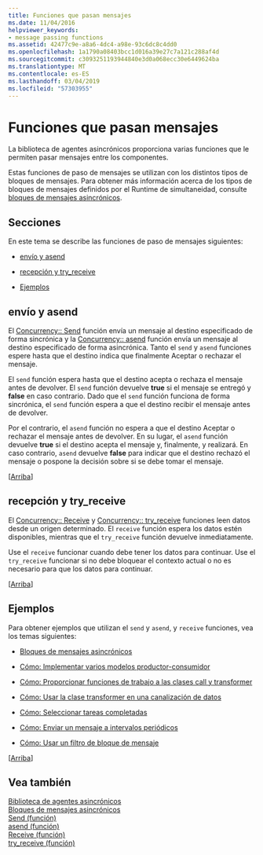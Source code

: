```yaml
---
title: Funciones que pasan mensajes
ms.date: 11/04/2016
helpviewer_keywords:
- message passing functions
ms.assetid: 42477c9e-a8a6-4dc4-a98e-93c6dc8c4dd0
ms.openlocfilehash: 1a1790a08403bcc1d016a39e27c7a121c288af4d
ms.sourcegitcommit: c3093251193944840e3d0a068ecc30e6449624ba
ms.translationtype: MT
ms.contentlocale: es-ES
ms.lasthandoff: 03/04/2019
ms.locfileid: "57303955"
---
```

# <a name="message-passing-functions"></a>Funciones que pasan mensajes

La biblioteca de agentes asincrónicos proporciona varias funciones que le permiten pasar mensajes entre los componentes.

Estas funciones de paso de mensajes se utilizan con los distintos tipos de bloques de mensajes. Para obtener más información acerca de los tipos de bloques de mensajes definidos por el Runtime de simultaneidad, consulte [bloques de mensajes asincrónicos](../../parallel/concrt/asynchronous-message-blocks.md).

##  <a name="top"></a> Secciones

En este tema se describe las funciones de paso de mensajes siguientes:

- [envío y asend](#send)

- [recepción y try_receive](#receive)

- [Ejemplos](#examples)

##  <a name="send"></a> envío y asend

El [Concurrency:: Send](reference/concurrency-namespace-functions.md#send) función envía un mensaje al destino especificado de forma sincrónica y la [Concurrency:: asend](reference/concurrency-namespace-functions.md#asend) función envía un mensaje al destino especificado de forma asincrónica. Tanto el `send` y `asend` funciones espere hasta que el destino indica que finalmente Aceptar o rechazar el mensaje.

El `send` función espera hasta que el destino acepta o rechaza el mensaje antes de devolver. El `send` función devuelve **true** si el mensaje se entregó y **false** en caso contrario. Dado que el `send` función funciona de forma sincrónica, el `send` función espera a que el destino recibir el mensaje antes de devolver.

Por el contrario, el `asend` función no espera a que el destino Aceptar o rechazar el mensaje antes de devolver. En su lugar, el `asend` función devuelve **true** si el destino acepta el mensaje y, finalmente, y realizará. En caso contrario, `asend` devuelve **false** para indicar que el destino rechazó el mensaje o pospone la decisión sobre si se debe tomar el mensaje.

[[Arriba](#top)]

##  <a name="receive"></a> recepción y try_receive

El [Concurrency:: Receive](reference/concurrency-namespace-functions.md#receive) y [Concurrency:: try_receive](reference/concurrency-namespace-functions.md#try_receive) funciones leen datos desde un origen determinado. El `receive` función espera los datos estén disponibles, mientras que el `try_receive` función devuelve inmediatamente.

Use el `receive` funcionar cuando debe tener los datos para continuar. Use el `try_receive` funcionar si no debe bloquear el contexto actual o no es necesario para que los datos para continuar.

[[Arriba](#top)]

##  <a name="examples"></a> Ejemplos

Para obtener ejemplos que utilizan el `send` y `asend`, y `receive` funciones, vea los temas siguientes:

- [Bloques de mensajes asincrónicos](../../parallel/concrt/asynchronous-message-blocks.md)

- [Cómo: Implementar varios modelos productor-consumidor](../../parallel/concrt/how-to-implement-various-producer-consumer-patterns.md)

- [Cómo: Proporcionar funciones de trabajo a las clases call y transformer](../../parallel/concrt/how-to-provide-work-functions-to-the-call-and-transformer-classes.md)

- [Cómo: Usar la clase transformer en una canalización de datos](../../parallel/concrt/how-to-use-transformer-in-a-data-pipeline.md)

- [Cómo: Seleccionar tareas completadas](../../parallel/concrt/how-to-select-among-completed-tasks.md)

- [Cómo: Enviar un mensaje a intervalos periódicos](../../parallel/concrt/how-to-send-a-message-at-a-regular-interval.md)

- [Cómo: Usar un filtro de bloque de mensaje](../../parallel/concrt/how-to-use-a-message-block-filter.md)

[[Arriba](#top)]

## <a name="see-also"></a>Vea también

[Biblioteca de agentes asincrónicos](../../parallel/concrt/asynchronous-agents-library.md)<br/>
[Bloques de mensajes asincrónicos](../../parallel/concrt/asynchronous-message-blocks.md)<br/>
[Send (función)](reference/concurrency-namespace-functions.md#send)<br/>
[asend (función)](reference/concurrency-namespace-functions.md#asend)<br/>
[Receive (función)](reference/concurrency-namespace-functions.md#receive)<br/>
[try_receive (función)](reference/concurrency-namespace-functions.md#try_receive)
